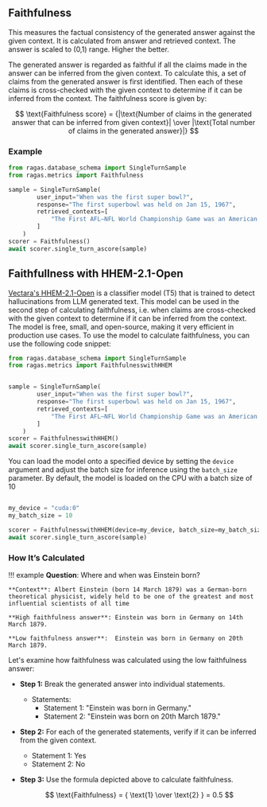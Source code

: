 ## Faithfulness

This measures the factual consistency of the generated answer against the given context. It is calculated from answer and retrieved context. The answer is scaled to (0,1) range. Higher the better.

The generated answer is regarded as faithful if all the claims made in the answer can be inferred from the given context. To calculate this, a set of claims from the generated answer is first identified. Then each of these claims is cross-checked with the given context to determine if it can be inferred from the context. The faithfulness score is given by:

$$
\text{Faithfulness score} = {|\text{Number of claims in the generated answer that can be inferred from given context}| \over |\text{Total number of claims in the generated answer}|}
$$


### Example

```python
from ragas.database_schema import SingleTurnSample 
from ragas.metrics import Faithfulness

sample = SingleTurnSample(
        user_input="When was the first super bowl?",
        response="The first superbowl was held on Jan 15, 1967",
        retrieved_contexts=[
            "The First AFL–NFL World Championship Game was an American football game played on January 15, 1967, at the Los Angeles Memorial Coliseum in Los Angeles."
        ]
    )
scorer = Faithfulness()
await scorer.single_turn_ascore(sample)
```


## Faithfullness with HHEM-2.1-Open

[Vectara's HHEM-2.1-Open](https://vectara.com/blog/hhem-2-1-a-better-hallucination-detection-model/) is a classifier model (T5) that is trained to detect hallucinations from LLM generated text. This model can be used in the second step of calculating faithfulness, i.e. when claims are cross-checked with the given context to determine if it can be inferred from the context. The model is free, small, and open-source, making it very efficient in production use cases. To use the model to calculate faithfulness, you can use the following code snippet:

```python
from ragas.database_schema import SingleTurnSample 
from ragas.metrics import FaithfulnesswithHHEM


sample = SingleTurnSample(
        user_input="When was the first super bowl?",
        response="The first superbowl was held on Jan 15, 1967",
        retrieved_contexts=[
            "The First AFL–NFL World Championship Game was an American football game played on January 15, 1967, at the Los Angeles Memorial Coliseum in Los Angeles."
        ]
    )
scorer = FaithfulnesswithHHEM()
await scorer.single_turn_ascore(sample)

```

You can load the model onto a specified device by setting the `device` argument and adjust the batch size for inference using the `batch_size` parameter. By default, the model is loaded on the CPU with a batch size of 10

```python

my_device = "cuda:0"
my_batch_size = 10

scorer = FaithfulnesswithHHEM(device=my_device, batch_size=my_batch_size)
await scorer.single_turn_ascore(sample)
```


### How It’s Calculated 

!!! example
    **Question**: Where and when was Einstein born?

    **Context**: Albert Einstein (born 14 March 1879) was a German-born theoretical physicist, widely held to be one of the greatest and most influential scientists of all time

    **High faithfulness answer**: Einstein was born in Germany on 14th March 1879.

    **Low faithfulness answer**:  Einstein was born in Germany on 20th March 1879.

Let's examine how faithfulness was calculated using the low faithfulness answer:

- **Step 1:** Break the generated answer into individual statements.
    - Statements:
        - Statement 1: "Einstein was born in Germany."
        - Statement 2: "Einstein was born on 20th March 1879."

- **Step 2:** For each of the generated statements, verify if it can be inferred from the given context.
    - Statement 1: Yes
    - Statement 2: No

- **Step 3:** Use the formula depicted above to calculate faithfulness.

    $$
    \text{Faithfulness} = { \text{1} \over \text{2} } = 0.5
    $$

